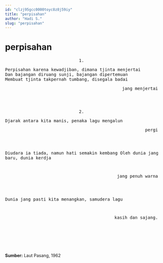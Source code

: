 ```yaml
---
id: "clzj95gcc0000toyc8z8j59iy"
title: "perpisahan"
author: "Hadi S."
slug: "perpisahan"
---
```


# perpisahan

<pre align="center">
1.
</pre>
<pre>
Perpisahan karena kewadjiban, dimana tjinta menjertai
Dan bajangan diruang sunji, bajangan dipertemuan
Membuat tjinta takpernah tumbang, disegala badai
<pre align="right">
jang menjertai
</pre>
</pre>

<pre align="center">
2.
</pre>

<pre>
Djarak antara kita manis, penaka lagu mengalun 
<pre align="right">pergi</pre>
Diudara ia tiada, namun hati semakin kembang
Oleh dunia jang makin baru, dunia kerdja 
<pre align="right">
jang penuh warna
</pre>
Dunia jang pasti kita menangkan, samudera lagu
<pre align="right">
kasih dan sajang.
</pre>
</pre>

<br/><br/>

**Sumber:** Laut Pasang, 1962

